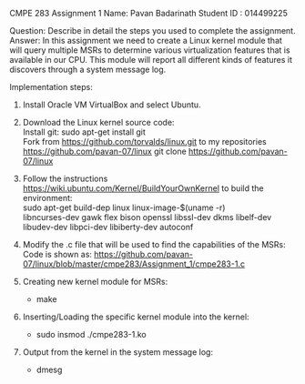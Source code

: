 CMPE 283 Assignment 1
Name: Pavan Badarinath 
Student ID : 014499225  

Question: Describe in detail the steps you used to complete the assignment.
Answer:
In this assignment we need to create a Linux kernel module that will query multiple MSRs to determine various
virtualization features that is available in our CPU. This module will report all different kinds of
features it discovers through a system message log.

Implementation steps:
1. Install Oracle VM VirtualBox and select Ubuntu.  

2. Download the Linux kernel source code:  
   Install git: sudo apt-get install git  
   Fork from https://github.com/torvalds/linux.git to my repositories https://github.com/pavan-07/linux
   git clone https://github.com/pavan-07/linux  

3. Follow the instructions https://wiki.ubuntu.com/Kernel/BuildYourOwnKernel to build the environment:   
   sudo apt-get build-dep linux linux-image-$(uname -r)  
   libncurses-dev gawk flex bison openssl libssl-dev dkms libelf-dev libudev-dev libpci-dev libiberty-dev autoconf  
 
4. Modify the .c file that will be used to find the capabilities of the MSRs:  
   Code is shown as: https://github.com/pavan-07/linux/blob/master/cmpe283/Assignment_1/cmpe283-1.c  

5. Creating new kernel module for MSRs:  
   - make

6. Inserting/Loading the specific kernel module into the kernel:  
   - sudo insmod ./cmpe283-1.ko

7. Output from the kernel in the system message log:
   - dmesg


